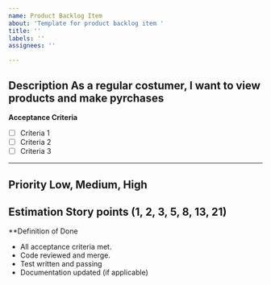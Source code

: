 ```yaml
---
name: Product Backlog Item
about: 'Template for product backlog item '
title: ''
labels: ''
assignees: ''

---
```


**Description**
As a regular costumer, I want to view products and make pyrchases
--- 
**Acceptance Criteria**
- [ ] Criteria 1
- [ ] Criteria 2
- [ ] Criteria 3
---
**Priority**
Low, Medium, High
--
**Estimation**
Story points (1, 2, 3, 5, 8, 13, 21)
 ---
**Definition of Done
- All acceptance criteria met.
- Code reviewed and merge.
- Test written and passing
- Documentation updated (if applicable)
